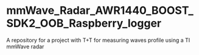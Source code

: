 # mmWave_Radar_AWR1440_BOOST_SDK2_OOB_Raspberry_logger
A repository for a project with T+T for measuring waves profile using a TI mmWave radar
